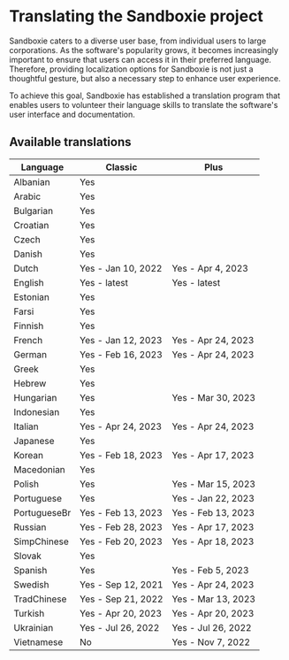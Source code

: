 # Translating the Sandboxie project

Sandboxie caters to a diverse user base, from individual users to large corporations. As the software's popularity grows, it becomes increasingly important to ensure that users can access it in their preferred language. Therefore, providing localization options for Sandboxie is not just a thoughtful gesture, but also a necessary step to enhance user experience.

To achieve this goal, Sandboxie has established a translation program that enables users to volunteer their language skills to translate the software's user interface and documentation. 


## Available translations

| Language | Classic | Plus |
|-|---------|------|
|Albanian|Yes| |
|Arabic|Yes| |
|Bulgarian|Yes| |
|Croatian|Yes| |
|Czech|Yes| |
|Danish|Yes| |
|Dutch|Yes - Jan 10, 2022|Yes - Apr 4, 2023|
|English|Yes - latest|Yes - latest|
|Estonian|Yes| |
|Farsi|Yes| |
|Finnish|Yes| |
|French|Yes - Jan 12, 2023|Yes - Apr 24, 2023|
|German|Yes - Feb 16, 2023|Yes - Apr 24, 2023|
|Greek|Yes| |
|Hebrew|Yes| |
|Hungarian|Yes|Yes - Mar 30, 2023|
|Indonesian|Yes| |
|Italian|Yes - Apr 24, 2023|Yes - Apr 24, 2023|
|Japanese|Yes| |
|Korean|Yes - Feb 18, 2023|Yes - Apr 17, 2023|
|Macedonian|Yes| |
|Polish|Yes|Yes - Mar 15, 2023|
|Portuguese|Yes|Yes - Jan 22, 2023|
|PortugueseBr|Yes - Feb 13, 2023|Yes - Feb 13, 2023|
|Russian|Yes - Feb 28, 2023|Yes - Apr 17, 2023|
|SimpChinese|Yes - Feb 20, 2023|Yes - Apr 18, 2023|
|Slovak|Yes| |
|Spanish|Yes|Yes - Feb 5, 2023|
|Swedish|Yes - Sep 12, 2021|Yes - Apr 24, 2023|
|TradChinese|Yes - Sep 21, 2022|Yes - Mar 13, 2023|
|Turkish|Yes - Apr 20, 2023|Yes - Apr 20, 2023|
|Ukrainian|Yes - Jul 26, 2022|Yes - Jul 26, 2022|
|Vietnamese|No|Yes - Nov 7, 2022|
